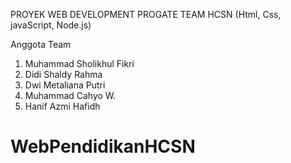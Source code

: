 PROYEK WEB DEVELOPMENT PROGATE
TEAM HCSN (Html, Css, javaScript, Node.js)

Anggota Team
1. Muhammad Sholikhul Fikri
2. Didi Shaldy Rahma
3. Dwi Metaliana Putri
4. Muhammad Cahyo W.
5. Hanif Azmi Hafidh

# WebPendidikanHCSN
